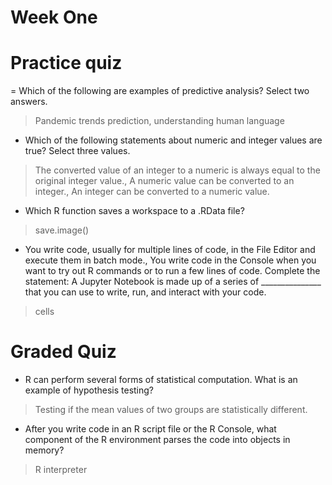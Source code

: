 # Week One
# Practice quiz
=  Which of the following are examples of predictive analysis? Select two answers.
> Pandemic trends prediction, understanding human language
-  Which of the following statements about numeric and integer values are true? Select three values.
> The converted value of an integer to a numeric is always equal to the original integer value., A numeric value can be converted to an integer., An integer can be converted to a numeric value. 
-  Which R function saves a workspace to a .RData file?
> save.image()
- You write code, usually for multiple lines of code, in the File Editor and execute them in batch mode., You write code in the Console when you want to try out R commands or to run a few lines of code.
 Complete the statement: A Jupyter Notebook is made up of a series of _______________ that you can use to write, run, and interact with your code.
> cells
# Graded Quiz
- R can perform several forms of statistical computation. What is an example of hypothesis testing?
> Testing if the mean values of two groups are statistically different. 
- After you write code in an R script file or the R Console, what component of the R environment parses the code into objects in memory?
> R interpreter
